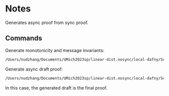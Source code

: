 # Notes

Generates async proof from sync proof.

## Commands

Generate monotonicity and message invariants:

```bash
/Users/nudzhang/Documents/UMich2023sp/linear-dist.nosync/local-dafny/Scripts/dafny /msgInvs /ownerInvs distributedSystem.dfy
```

Generate async draft proof:

```bash
/Users/nudzhang/Documents/UMich2023sp/linear-dist.nosync/local-dafny/Scripts/dafny /genAsyncProof ../centralized/applicationProof.dfy
```

In this case, the generated draft is the final proof.
